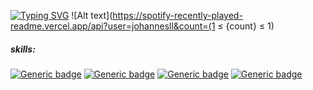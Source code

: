 [![Typing SVG](https://readme-typing-svg.herokuapp.com/?lines=hello+my+name+is;johannes&color=ffffff)](https://git.io/typing-svg)
![Alt text](https://spotify-recently-played-readme.vercel.app/api?user=johannesll&count=(1 ≤ {count} ≤ 1)

##### skills:
[![Generic badge](https://img.shields.io/badge/html-great-4598e6.svg)](https://shields.io/)
[![Generic badge](https://img.shields.io/badge/css-great-4598e6.svg)](https://shields.io/)
[![Generic badge](https://img.shields.io/badge/js-good-4598e6.svg)](https://shields.io/)
[![Generic badge](https://img.shields.io/badge/cpp-good-4598e6.svg)](https://shields.io/)
